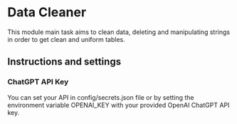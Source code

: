 # Data Cleaner

This module main task aims to clean data, deleting and manipulating strings in order to get clean and uniform tables.

## Instructions and settings

### ChatGPT API Key

You can set your API in config/secrets.json file or by setting the environment variable OPENAI_KEY with your provided OpenAI ChatGPT API key.